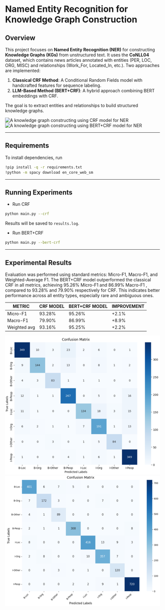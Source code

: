 # Named Entity Recognition for Knowledge Graph Construction  

## Overview  
This project focuses on **Named Entity Recognition (NER)** for constructing **Knowledge Graphs (KGs)** from unstructured text. It uses the **CoNLL04** dataset, which contains news articles annotated with entities (PER, LOC, ORG, MISC) and relationships (Work_For, Located_In, etc.). Two approaches are implemented:  

1. **Classical CRF Method**: A Conditional Random Fields model with handcrafted features for sequence labeling.  
2. **LLM-Based Method (BERT+CRF)**: A hybrid approach combining BERT embeddings with CRF.  

The goal is to extract entities and relationships to build structured knowledge graphs.  

![A knowledge graph constructing using CRF model for NER](<figures/crf.png>)
![A knowledge graph constructing using BERT+CRF model for NER](<figures/bert-crf.png>)

---

## Requirements 

To install dependencies, run
```bash  
!pip install -q -r requirements.txt
!python -m spacy download en_core_web_sm 
```  

---
## Running Experiments 

   * Run CRF
   
   ```bash  
   python main.py --crf
   ```  
   Results will be saved to `results.log`.  

   * Run BERT+CRF 
   ```bash  
   python main.py --bert-crf 
   ```  
---

## Experimental Results  
 Evaluation was performed using standard metrics: Micro-F1, Macro-F1, and Weighted-Average F1. The BERT+CRF model outperformed the classical CRF in all metrics, achieving 95.26% Micro-F1 and 86.99% Macro-F1 , compared to 93.28% and 79.90% respectively for CRF. This indicates better performance across all entity types, especially rare and ambiguous ones. 

| METRIC           | CRF MODEL | BERT+CRF MODEL | IMPROVEMENT |
|------------------|-----------|----------------|-------------|
| Micro-F1         | 93.28%    | 95.26%         | +2.1%       |
| Macro-F1         | 79.90%    | 86.99%         | +8.9%       |
| Weighted avg     | 93.16%    | 95.25%         | +2.2%       |

![Confusion matrix for CRF model](figures/crf_matrix.png)
![Confusion matrix for BERT+CRF model](figures/bert-crf_matrix.png)
